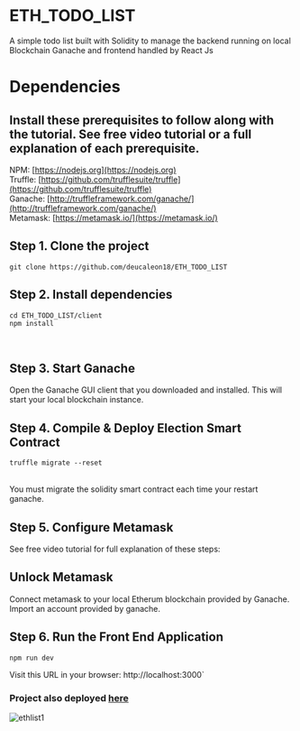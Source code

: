 # ETH_TODO_LIST
A simple todo list built with Solidity to manage the backend running on local Blockchain Ganache and frontend handled by React Js

# Dependencies
## Install these prerequisites to follow along with the tutorial. See free video tutorial or a full explanation of each prerequisite.

NPM: [https://nodejs.org](https://nodejs.org)<br/>
Truffle: [https://github.com/trufflesuite/truffle](https://github.com/trufflesuite/truffle)<br/>
Ganache: [http://truffleframework.com/ganache/](http://truffleframework.com/ganache/)<br/>
Metamask: [https://metamask.io/](https://metamask.io/)<br/>

## Step 1. Clone the project<br/>
```
git clone https://github.com/deucaleon18/ETH_TODO_LIST
```

## Step 2. Install dependencies<br/>
```  
cd ETH_TODO_LIST/client
npm install
```
<br/>
   


## Step 3. Start Ganache
Open the Ganache GUI client that you downloaded and installed. This will start your local blockchain instance.


## Step 4. Compile & Deploy Election Smart Contract<br/>
```  
truffle migrate --reset
```
<br/>
You must migrate the solidity smart contract each time your restart ganache. 


## Step 5. Configure Metamask
See free video tutorial for full explanation of these steps:


## Unlock Metamask
Connect metamask to your local Etherum blockchain provided by Ganache.
Import an account provided by ganache.


## Step 6. Run the Front End Application
``` 
npm run dev
``` 
Visit this URL in your browser: http://localhost:3000`

### Project also deployed [here](http://eth-todo-list.vercel.app/)

![ethlist1](https://user-images.githubusercontent.com/77899467/133526665-38b33d46-99b0-45e5-a974-68092bef3f8d.png)


